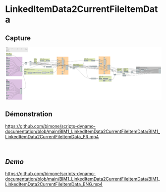 # LinkedItemData2CurrentFileItemData


## Capture
<img src="BIM1_LinkedItemData2CurrentFileItemData.png" alt="BIM One Inc." /> 

## Démonstration

https://github.com/bimone/scripts-dynamo-documentation/blob/main/BIM1_LinkedItemData2CurrentFileItemData/BIM1_LinkedItemData2CurrentFileItemData_FR.mp4

</br>

## *Demo*

https://github.com/bimone/scripts-dynamo-documentation/blob/main/BIM1_LinkedItemData2CurrentFileItemData/BIM1_LinkedItemData2CurrentFileItemData_ENG.mp4
